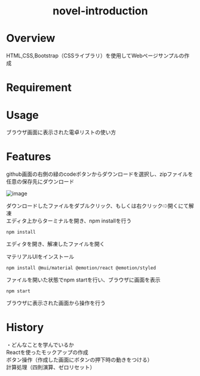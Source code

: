 <h1 align="center">
novel-introduction
</h1>






# Overview
HTML,CSS,Bootstrap（CSSライブラリ）を使用してWebページサンプルの作成  

# Requirement
  

# Usage
ブラウザ画面に表示された電卓リストの使い方


# Features
github画面の右側の緑のcodeボタンからダウンロードを選択し、zipファイルを任意の保存先にダウンロード  

![image](https://github.com/user-attachments/assets/6ff2d73e-94f5-4403-bad0-af4baf8b266b)


ダウンロードしたファイルをダブルクリック、もしくは右クリック⇨開くにて解凍  
エディタ上からターミナルを開き、npm installを行う  
```
npm install
```
エディタを開き、解凍したファイルを開く 

マテリアルUIをインストール
```
npm install @mui/material @emotion/react @emotion/styled
```

ファイルを開いた状態でnpm startを行い、ブラウザに画面を表示  
```
npm start
```
ブラウザに表示された画面から操作を行う

# History
・どんなことを学んでいるか  
Reactを使ったモックアップの作成  
ボタン操作（作成した画面にボタンの押下時の動きをつける）  
計算処理（四則演算、ゼロリセット）
